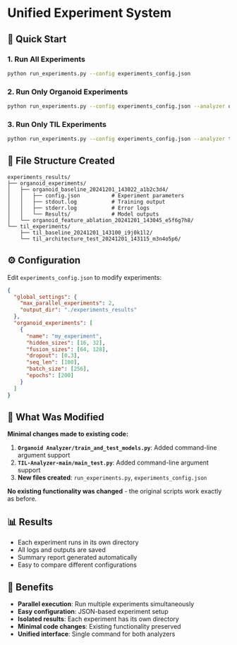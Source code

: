 # Unified Experiment System

## 🚀 Quick Start

### 1. Run All Experiments
```bash
python run_experiments.py --config experiments_config.json
```

### 2. Run Only Organoid Experiments
```bash
python run_experiments.py --config experiments_config.json --analyzer organoid
```

### 3. Run Only TIL Experiments
```bash
python run_experiments.py --config experiments_config.json --analyzer til
```

## 📁 File Structure Created
```
experiments_results/
├── organoid_experiments/
│   ├── organoid_baseline_20241201_143022_a1b2c3d4/
│   │   ├── config.json          # Experiment parameters
│   │   ├── stdout.log           # Training output
│   │   ├── stderr.log           # Error logs
│   │   └── Results/             # Model outputs
│   └── organoid_feature_ablation_20241201_143045_e5f6g7h8/
└── til_experiments/
    ├── til_baseline_20241201_143100_i9j0k1l2/
    └── til_architecture_test_20241201_143115_m3n4o5p6/
```

## ⚙️ Configuration

Edit `experiments_config.json` to modify experiments:

```json
{
  "global_settings": {
    "max_parallel_experiments": 2,
    "output_dir": "./experiments_results"
  },
  "organoid_experiments": [
    {
      "name": "my_experiment",
      "hidden_sizes": [16, 32],
      "fusion_sizes": [64, 128],
      "dropout": [0.3],
      "seq_len": [100],
      "batch_size": [256],
      "epochs": [200]
    }
  ]
}
```

## 🔧 What Was Modified

**Minimal changes made to existing code:**

1. **`Organoid Analyzer/train_and_test_models.py`**: Added command-line argument support
2. **`TIL-Analyzer-main/main_test.py`**: Added command-line argument support
3. **New files created**: `run_experiments.py`, `experiments_config.json`

**No existing functionality was changed** - the original scripts work exactly as before.

## 📊 Results

- Each experiment runs in its own directory
- All logs and outputs are saved
- Summary report generated automatically
- Easy to compare different configurations

## 🎯 Benefits

- **Parallel execution**: Run multiple experiments simultaneously
- **Easy configuration**: JSON-based experiment setup
- **Isolated results**: Each experiment has its own directory
- **Minimal code changes**: Existing functionality preserved
- **Unified interface**: Single command for both analyzers

